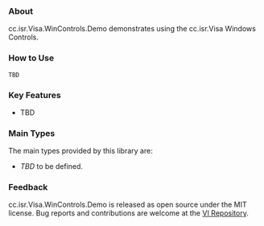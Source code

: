 ### About

cc.isr.Visa.WinControls.Demo demonstrates using the cc.isr.Visa Windows Controls.

### How to Use

```
TBD
```

### Key Features

* TBD

### Main Types

The main types provided by this library are:

* _TBD_ to be defined.

### Feedback

cc.isr.Visa.WinControls.Demo is released as open source under the MIT license.
Bug reports and contributions are welcome at the [VI Repository].

[VI Repository]: https://www.github.com/atecoder/ds.vi.ivi

